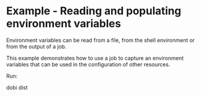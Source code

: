 
# Example - Reading and populating environment variables

Environment variables can be read from a file, from the shell environment
or from the output of a job.

This example demonstrates how to use a job to capture an environment
variables that can be used in the configuration of other resources.

Run:

  dobi dist
